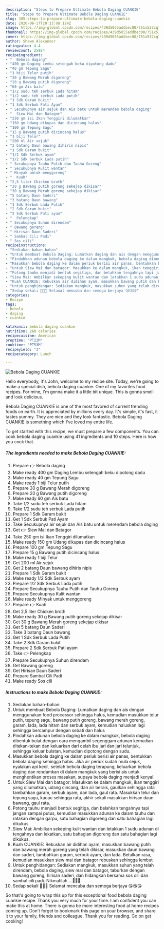 ```yaml
---
description: "Steps to Prepare Ultimate Bebola Daging CUANKIE"
title: "Steps to Prepare Ultimate Bebola Daging CUANKIE"
slug: 305-steps-to-prepare-ultimate-bebola-daging-cuankie
date: 2020-06-17T20:13:08.124Z
image: https://img-global.cpcdn.com/recipes/439d5055addbec00/751x532cq70/bebola-daging-cuankie-resipi-foto-utama.jpg
thumbnail: https://img-global.cpcdn.com/recipes/439d5055addbec00/751x532cq70/bebola-daging-cuankie-resipi-foto-utama.jpg
cover: https://img-global.cpcdn.com/recipes/439d5055addbec00/751x532cq70/bebola-daging-cuankie-resipi-foto-utama.jpg
author: Shawn Alexander
ratingvalue: 4.4
reviewcount: 25924
recipeingredient:
- "  Bebola daging"
- "400 gm Daging Lembu setengah beku dipotong dadu"
- "40 gm Tepung Sagu"
- "1 biji Telur putih"
- "30 g Bawang Merah digoreng"
- "20 g Bawang putih digoreng"
- "60 gm Ais batu"
- "1/2 sudu teh serbuk Lada hitam"
- "1/2 sudu teh serbuk Lada putih"
- "1 Sdk Garam bukit"
- "1 Sdk Serbuk Pati Ayam"
- " Secukupnya air sejuk dan Ais batu untuk merendam bebola daging"
- "  Siew Mai dan Batagor"
- "250 gm isi Ikan Tenggiri dilumatkan"
- "150 gm Udang dikupas dan dicincang halus"
- "100 gm Tepung Sagu"
- "15 g Bawang putih dicincang halus"
- "1 biji Telur"
- "200 ml Air sejuk"
- "2 batang Daun bawang dihiris nipis"
- "1 Sdk Garam bukit"
- "1/2 Sdk Serbuk ayam"
- "1/2 Sdk Serbuk Lada putih"
- " Secukupnya Tauhu Putih dan Tauhu Goreng"
- " Secukupnya Kulit wantan"
- " Minyak untuk menggoreng"
- "  Kuah"
- "2,5 liter Chicken broth"
- "30 g Bawang putih goreng sekejap dikisar"
- "30 g Bawang Merah goreng sekejap dikisar"
- "5 batang Daun Saderi"
- "3 batang Daun bawang"
- "1 Sdk Serbuk Lada Putih"
- "2 Sdk Garam bukit"
- "2 Sdk Serbuk Pati ayam"
- "  Pelengkap"
- " Secukupnya Suhun direndam"
- " Bawang goreng"
- " Hirisan Daun Saderi"
- " Sambal Cili Padi"
- " Sos cili"
recipeinstructions:
- "Sediakan bahan-bahan"
- "Untuk membuat Bebola Daging: Lumatkan daging dan ais dengan menggunakan food processor sehingga halus, kemudian masukkan telur putih, tepung sagu, bawang putih goreng, bawang merah goreng, garam, lada, lada hitam dan serbuk ayam, kemudian haluskan lagi sehingga bercampur dengan sebati dan halus"
- "Pindahkan adunan bebola daging ke dalam mangkuk, bebola daging dibentuk bulat dengan cara mengambil segenggam adunan kemudian ditekan-tekan dan keluarkan dari celah ibu jari dan jari telunjuk, sehingga keluar bulatan, kemudian dipotong dengan sudu."
- "Masukkan bebola daging ke dalam periuk berisi air panas, bentukkan bebola daging sehingga habis. Jika air periuk sudah mula sejuk, nyalakan api kecil, setelah bebola daging terapung, keluarkan bebola daging dan rendamkan di dalam mangkuk yang berisi ais untuk menghentikan proses masakan, supaya bebola daging menjadi kenyal."
- "Untuk Siew Mai dan batagor: Masukkan ke dalam mangkuk, ikan tenggiri yang dilumatkan, udang cincang, dan air berais, gaulkan sehingga rata tambahkan garam, serbuk ayam, dan lada, gaul rata. Masukkan telur dan tepung sagu, kacau sehingga rata, akhir sekali masukkan hirisan daun bawang, gaul rata."
- "Potong tauhu menjadi bentuk segitiga, dan belahkan tengahnya tapi jangan sampai putus, kemudian masukkan adunan ke dalam tauhu dan ratakan dengan garpu, satu bahagian digoreng dan satu bahagian lagi dikukus"
- "Siew Mai: Ambilkan sekeping kulit wantan dan letakkan 1 sudu adunan di tengahnya dan lekatkan, satu bahagian digoreng dan satu bahagian lagi dikukus."
- "Kuah CUANKIE: Rebuskan air didihan ayam, masukkan bawang putih dan bawang merah goreng yang telah dikisar, masukkan daun bawang dan saderi, tambahkan garam, serbuk ayam, dan lada. Betulkan rasa, kemudian masukkan siew mai dan batagor rebuskan sehingga lembut"
- "Untuk penghidangan: Sediakan mangkuk, masukkan suhun yang telah direndam, bebola daging, siew mai dan batagor, taburkan dengan bawang goreng, hirisan saderi, dan hidangkan bersama sos cili dan sambal cili padi. Nikmatilah....🤤🤤🤤"
- "Sedap sekali 🤤🤤🤤 Selamat mencuba dan semoga berjaya 😘😘😘"
categories:
- Recipe
tags:
- bebola
- daging
- cuankie

katakunci: bebola daging cuankie 
nutrition: 260 calories
recipecuisine: American
preptime: "PT22M"
cooktime: "PT53M"
recipeyield: "3"
recipecategory: Lunch

---
```



![Bebola Daging CUANKIE](https://img-global.cpcdn.com/recipes/439d5055addbec00/751x532cq70/bebola-daging-cuankie-resipi-foto-utama.jpg)

Hello everybody, it's John, welcome to my recipe site. Today, we're going to make a special dish, bebola daging cuankie. One of my favorites food recipes. For mine, I'm gonna make it a little bit unique. This is gonna smell and look delicious.



Bebola Daging CUANKIE is one of the most favored of current trending foods on earth. It is appreciated by millions every day. It's simple, it's fast, it tastes yummy. They are nice and they look fantastic. Bebola Daging CUANKIE is something which I've loved my entire life.


To get started with this recipe, we must prepare a few components. You can cook bebola daging cuankie using 41 ingredients and 10 steps. Here is how you cook that.

<!--inarticleads1-->

##### The ingredients needed to make Bebola Daging CUANKIE:

1. Prepare  👉 Bebola daging
1. Make ready 400 gm Daging Lembu setengah beku dipotong dadu
1. Make ready 40 gm Tepung Sagu
1. Make ready 1 biji Telur putih
1. Prepare 30 g Bawang Merah digoreng
1. Prepare 20 g Bawang putih digoreng
1. Make ready 60 gm Ais batu
1. Take 1/2 sudu teh serbuk Lada hitam
1. Take 1/2 sudu teh serbuk Lada putih
1. Prepare 1 Sdk Garam bukit
1. Get 1 Sdk Serbuk Pati Ayam
1. Take  Secukupnya air sejuk dan Ais batu untuk merendam bebola daging
1. Get  👉 Siew Mai dan Batagor
1. Take 250 gm isi Ikan Tenggiri dilumatkan
1. Make ready 150 gm Udang dikupas dan dicincang halus
1. Prepare 100 gm Tepung Sagu
1. Prepare 15 g Bawang putih dicincang halus
1. Make ready 1 biji Telur
1. Get 200 ml Air sejuk
1. Get 2 batang Daun bawang dihiris nipis
1. Prepare 1 Sdk Garam bukit
1. Make ready 1/2 Sdk Serbuk ayam
1. Prepare 1/2 Sdk Serbuk Lada putih
1. Prepare  Secukupnya Tauhu Putih dan Tauhu Goreng
1. Prepare  Secukupnya Kulit wantan
1. Make ready  Minyak untuk menggoreng
1. Prepare  👉 Kuah
1. Get 2,5 liter Chicken broth
1. Make ready 30 g Bawang putih goreng sekejap dikisar
1. Get 30 g Bawang Merah goreng sekejap dikisar
1. Get 5 batang Daun Saderi
1. Take 3 batang Daun bawang
1. Get 1 Sdk Serbuk Lada Putih
1. Take 2 Sdk Garam bukit
1. Prepare 2 Sdk Serbuk Pati ayam
1. Take  👉 Pelengkap
1. Prepare  Secukupnya Suhun direndam
1. Get  Bawang goreng
1. Get  Hirisan Daun Saderi
1. Prepare  Sambal Cili Padi
1. Make ready  Sos cili




<!--inarticleads2-->

##### Instructions to make Bebola Daging CUANKIE:

1. Sediakan bahan-bahan
1. Untuk membuat Bebola Daging: Lumatkan daging dan ais dengan menggunakan food processor sehingga halus, kemudian masukkan telur putih, tepung sagu, bawang putih goreng, bawang merah goreng, garam, lada, lada hitam dan serbuk ayam, kemudian haluskan lagi sehingga bercampur dengan sebati dan halus
1. Pindahkan adunan bebola daging ke dalam mangkuk, bebola daging dibentuk bulat dengan cara mengambil segenggam adunan kemudian ditekan-tekan dan keluarkan dari celah ibu jari dan jari telunjuk, sehingga keluar bulatan, kemudian dipotong dengan sudu.
1. Masukkan bebola daging ke dalam periuk berisi air panas, bentukkan bebola daging sehingga habis. Jika air periuk sudah mula sejuk, nyalakan api kecil, setelah bebola daging terapung, keluarkan bebola daging dan rendamkan di dalam mangkuk yang berisi ais untuk menghentikan proses masakan, supaya bebola daging menjadi kenyal.
1. Untuk Siew Mai dan batagor: Masukkan ke dalam mangkuk, ikan tenggiri yang dilumatkan, udang cincang, dan air berais, gaulkan sehingga rata tambahkan garam, serbuk ayam, dan lada, gaul rata. Masukkan telur dan tepung sagu, kacau sehingga rata, akhir sekali masukkan hirisan daun bawang, gaul rata.
1. Potong tauhu menjadi bentuk segitiga, dan belahkan tengahnya tapi jangan sampai putus, kemudian masukkan adunan ke dalam tauhu dan ratakan dengan garpu, satu bahagian digoreng dan satu bahagian lagi dikukus
1. Siew Mai: Ambilkan sekeping kulit wantan dan letakkan 1 sudu adunan di tengahnya dan lekatkan, satu bahagian digoreng dan satu bahagian lagi dikukus.
1. Kuah CUANKIE: Rebuskan air didihan ayam, masukkan bawang putih dan bawang merah goreng yang telah dikisar, masukkan daun bawang dan saderi, tambahkan garam, serbuk ayam, dan lada. Betulkan rasa, kemudian masukkan siew mai dan batagor rebuskan sehingga lembut
1. Untuk penghidangan: Sediakan mangkuk, masukkan suhun yang telah direndam, bebola daging, siew mai dan batagor, taburkan dengan bawang goreng, hirisan saderi, dan hidangkan bersama sos cili dan sambal cili padi. Nikmatilah....🤤🤤🤤
1. Sedap sekali 🤤🤤🤤 Selamat mencuba dan semoga berjaya 😘😘😘




So that's going to wrap this up for this exceptional food bebola daging cuankie recipe. Thank you very much for your time. I am confident you can make this at home. There is gonna be more interesting food at home recipes coming up. Don't forget to bookmark this page on your browser, and share it to your family, friends and colleague. Thank you for reading. Go on get cooking!
